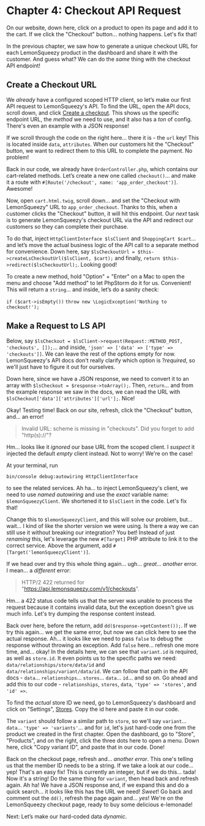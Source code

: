 # Chapter 4: Checkout API Request

On our website, down here, click on a product to open its page and add it to the cart. If we click the "Checkout" button... nothing happens. Let's fix that!

In the previous chapter, we saw how to generate a unique checkout URL for each LemonSqueezy product in the dashboard and share it with the customer. And guess what? We can do the *same* thing with the checkout API endpoint!

## Create a Checkout URL

We *already* have a configured scoped HTTP client, so let’s make our first API request to LemonSqueezy's API. To find the URL, open the API docs, scroll down, and click [Create a checkout](https://docs.lemonsqueezy.com/api/checkouts/create-checkout). This shows us the specific endpoint URL, the *method* we need to use, and it also has a *ton* of config. There's even an example with a JSON response!

If we scroll through the code on the right here... there it is - the `url` key! This is located inside `data`, `attributes`. When our customers hit the "Checkout" button, we want to redirect them to this URL to complete the payment. No problem!

Back in our code, we already have `OrderController.php`, which contains our cart-related methods. Let’s create a new one called `checkout()`...  and make it a route with `#[Route('/checkout', name: 'app_order_checkout')]`. Awesome!

Now, open `cart.html.twig`, scroll down... and set the "Checkout with LemonSqueezy" URL to `app_order_checkout`. Thanks to this, when a customer clicks the "Checkout" button, it will hit this endpoint. Our *next* task is to generate LemonSqueezy's checkout URL via the API and redirect our customers so they can complete their purchase.

To do that, inject `HttpClientInterface $lsClient` and `ShoppingCart $cart`... and let’s move the actual business logic of the API call to a separate method for convenience. Down here, say `$lsCheckoutUrl = $this->createLsCheckoutUrl($lsClient, $cart);` and finally, `return $this->redirect($lsCheckoutUrl);`. Looking good!

To create a new method, hold "Option" + "Enter" on a Mac to open the menu and choose "Add method" to let PhpStorm do it for us. Convenient! This will return a `string`... and inside, let’s do a sanity check:

`if ($cart->isEmpty())`
`throw new \LogicException('Nothing to checkout!');`

## Make a Request to LS API

Below, say `$lsCheckout = $lsClient->request(Request::METHOD_POST, 'checkouts', []);`... and inside, `'json' => ['data' => ['type' => 'checkouts']]`. We can leave the rest of the options empty for now. LemonSqueezy's API docs don't really clarify which option is ?*required*, so we'll just have to figure it out for ourselves.

Down here, since we have a JSON response, we need to convert it to an array with `$lsCheckout = $response->toArray();`. Then, `return`... and from the example response we saw in the docs, we can read the URL with `$lsCheckout['data']['attributes']['url'];`. Nice!

Okay! Testing time! Back on our site, refresh, click the "Checkout" button, and... an error!

> Invalid URL: scheme is missing in "checkouts". Did you forget to add "http(s)://"?

Hm... looks like it *ignored* our base URL from the scoped client. I *suspect* it injected the default *empty* client instead. Not to worry! We're on the case!

At your terminal, run

```terminal
bin/console debug:autowiring HttpClientInterface
```
to see the related services. Ah ha... to inject LemonSqueezy's client, we need to use *named autowiring* and use the *exact* variable name: `$lemonSqueezyClient`. We shortened it to `$lsClient` in the code. Let's fix that!

Change this to `$lemonSqueezyClient`, and this will solve our problem, but... wait... I kind of like the shorter version we were using. Is there a way we can still use it without breaking our integration? You bet! Instead of just *renaming* this, let's leverage the new `#[Target]` PHP attribute to link it to the correct service. Above the argument, add `#[Target('lemonSqueezyClient')]`.

If we head over and try this whole thing again... ugh... *great*... *another* error. I mean... a *different* error:

> HTTP/2 422 returned for "https://api.lemonsqueezy.com/v1/checkouts".

Hm... a 422 status code tells us that the server was unable to process the request because it contains invalid data, but the exception doesn't give us much info. Let's try dumping the response content instead.

Back over here, before the return, add `dd($response->getContent());`. If we try this again... we get the same error, but now we can click here to see the actual response. Ah... it looks like we need to pass `false` to debug the response without throwing an exception. Add `false` here... refresh one more time, and... okay! In the details here, we can see that `variant.id` is required, as well as `store.id`. It even points us to the specific paths we need: `data/relationships/store/data/id` and `data/relationships/variant/data/id`. We can follow that path in the API docs - `data`... `relationships`... `stores`... `data`... `id`... and so on. Go ahead and add this to our code - `relationships`, `stores`, `data`, `'type' => 'stores'`, and `'id' =>`.

To find the *actual* store ID we need, go to LemonSqueezy's dashboard and click on "Settings", [Stores](https://app.lemonsqueezy.com/settings/stores). Copy the id here and paste it in our code.

The `variant` should follow a similar path to `store`, so we'll say `variant`... `data`... `'type' => 'variants'`... and for `id`, let's just hard-code one from the product we created in the first chapter. Open the dashboard, go to "Store", "Products", and on the right, click the three dots here to open a menu. Down here, click "Copy variant ID", and paste that in our code. Done!

Back on the checkout page, refresh and... *another error*. This one's telling us that the member ID needs to be a string. If we take a look at our code... yep! That's an easy fix! This is currently an integer, but if we do this... tada! Now it's a string! Do the same thing for `variant`, then head back and refresh again. Ah ha! We have a JSON response and, if we expand this and do a quick search... it looks like this has the URL we need! *Sweet*! Go back and comment out the `dd()`, refresh the page again and... *yes*! We're on the LemonSqueezy checkout page, ready to buy some delicious e-lemonade!

Next: Let’s make our hard-coded data *dynamic*.
